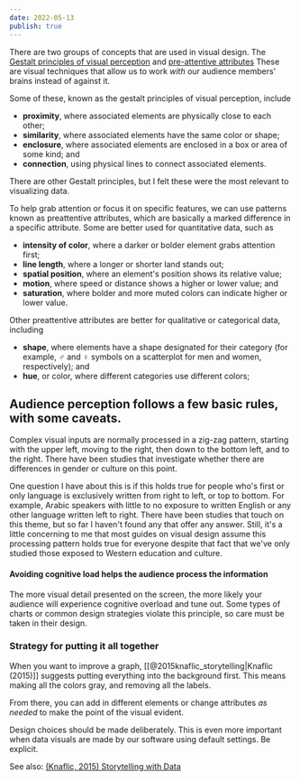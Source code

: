 ```yaml
---
date: 2022-05-13
publish: true
---
```

There are two groups of concepts that are used in visual design. The [Gestalt principles of visual perception](https://en.wikipedia.org/wiki/Gestalt_psychology#Pr%C3%A4gnanz) and [pre-attentive attributes](https://en.wikipedia.org/wiki/Data_and_information_visualization#Visual_perception_and_data_visualization) These are visual techniques that allow us to work _with_ our audience members' brains instead of against it.

Some of these, known as the gestalt principles of visual perception, include

- **proximity**, where associated elements are physically close to each other;
- **similarity**, where associated elements have the same color or shape;
- **enclosure**, where associated elements are enclosed in a box or area of some kind; and
- **connection**, using physical lines to connect associated elements.

There are other Gestalt principles, but I felt these were the most relevant to visualizing data.

To help grab attention or focus it on specific features, we can use patterns known as preattentive attributes, which are basically a marked difference in a specific attribute. Some are better used for quantitative data, such as

- **intensity of color**, where a darker or bolder element grabs attention first;
- **line length**, where a longer or shorter land stands out;
- **spatial position**, where an element's position shows its relative value;
- **motion**, where speed or distance shows a higher or lower value; and
- **saturation**, where bolder and more muted colors can indicate higher or lower value.

Other preattentive attributes are better for qualitative or categorical data, including

- **shape**, where elements have a shape designated for their category (for example, ♂ and ♀ symbols on a scatterplot for men and women, respectively); and
- **hue**, or color, where different categories use different colors;

## Audience perception follows a few basic rules, with some caveats.

Complex visual inputs are normally processed in a zig-zag pattern, starting with the upper left, moving to the right, then down to the bottom left, and to the right. There have been studies that investigate whether there are differences in gender or culture on this point.

One question I have about this is if this holds true for people who's first or only language is exclusively written from right to left, or top to bottom. For example, Arabic speakers with little to no exposure to written English or any other language written left to right. There have been studies that touch on this theme, but so far I haven't found any that offer any answer. Still, it's a little concerning to me that most guides on visual design assume this processing pattern holds true for everyone despite that fact that we've only studied those exposed to Western education and culture.

#### Avoiding cognitive load helps the audience process the information

The more visual detail presented on the screen, the more likely your audience will experience cognitive overload and tune out. Some types of charts or common design strategies violate this principle, so care must be taken in their design.

### Strategy for putting it all together

When you want to improve a graph, [[@2015knaflic_storytelling|Knaflic (2015)]] suggests putting everything into the background first. This means making all the colors gray, and removing all the labels.

From there, you can add in different elements or change attributes _as needed_ to make the point of the visual evident.

Design choices should be made deliberately. This is even more important when data visuals are made by our software using default settings. Be explicit.

See also: [(Knaflic, 2015) Storytelling with Data](https://www.storytellingwithdata.com/)